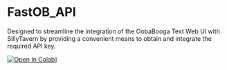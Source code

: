 # FastOB_API
Designed to streamline the integration of the OobaBooga Text Web UI with SillyTavern by providing a convenient means to obtain and integrate the required API key.


[![Open In Colab](https://colab.research.google.com/assets/colab-badge.svg)](https://colab.research.google.com/github/Processuales/FastOB_API/blob/main/FastOoba_API.ipynb)]
